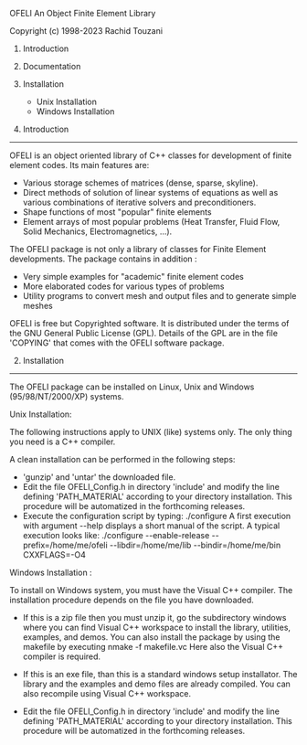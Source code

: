 OFELI
An Object Finite Element Library

Copyright (c) 1998-2023 Rachid Touzani


1. Introduction
2. Documentation
3. Installation
   - Unix Installation
   - Windows Installation

1. Introduction
---------------

OFELI is an object oriented library of C++ classes for development of finite element codes.
Its main features are:
* Various storage schemes of matrices (dense, sparse, skyline).
* Direct methods of solution of linear systems of equations as well as
  various combinations of iterative solvers and preconditioners.
* Shape functions of most "popular" finite elements
* Element arrays of most popular problems (Heat Transfer, Fluid Flow, Solid
  Mechanics, Electromagnetics, ...).

The OFELI package is not only a library of classes for Finite Element developments. The package
contains in addition :

* Very simple examples for "academic" finite element codes
* More elaborated codes for various types of problems
* Utility programs to convert mesh and output files and to generate simple meshes

OFELI is free but Copyrighted software. It is distributed under the
terms of the GNU General Public License (GPL). Details of the GPL are in
the file 'COPYING' that comes with the OFELI software package.


2. Installation
---------------

The OFELI package can be installed on Linux, Unix and Windows (95/98/NT/2000/XP) systems.

Unix Installation:

The following instructions apply to UNIX (like) systems only.
The only thing you need is a C++ compiler.

A clean installation can be performed in the following steps:
* 'gunzip' and 'untar' the downloaded file.
* Edit the file OFELI_Config.h in directory 'include' and modify the line defining 'PATH_MATERIAL'
  according to your directory installation. This procedure will be automatized in the forthcoming
  releases.
* Execute the configuration script by typing:
     ./configure
  A first execution with argument --help displays a short manual of the script.
  A typical execution looks like:
     ./configure --enable-release --prefix=/home/me/ofeli --libdir=/home/me/lib --bindir=/home/me/bin CXXFLAGS=-O4


Windows Installation :

To install on Windows system, you must have the Visual C++ compiler.
The installation procedure depends on the file you have downloaded.

* If this is a zip file then you must unzip it, go the subdirectory windows where you can find
  Visual C++ workspace to install the library, utilities, examples, and demos.
  You can also install the package by using the makefile by executing
     nmake -f makefile.vc
  Here also the Visual C++ compiler is required.

* If this is an exe file, than this is a standard windows setup installator. The library and
  the examples and demo files are already compiled. You can also recompile using Visual C++
  workspace.

* Edit the file OFELI_Config.h in directory 'include' and modify the line defining 'PATH_MATERIAL'
  according to your directory installation. This procedure will be automatized in the forthcoming
  releases.


